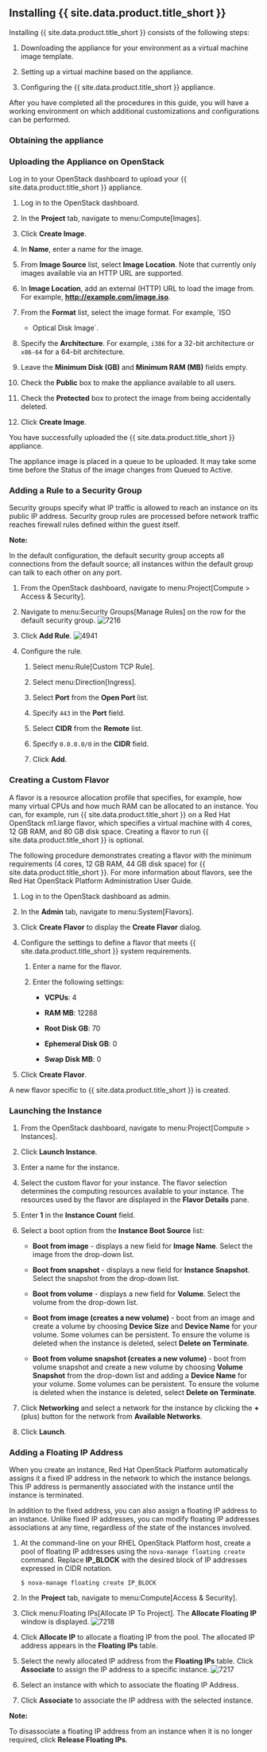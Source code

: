 ## Installing {{ site.data.product.title_short }}

Installing {{ site.data.product.title_short }} consists of the following steps:

1.  Downloading the appliance for your environment as a virtual machine
    image template.

2.  Setting up a virtual machine based on the appliance.

3.  Configuring the {{ site.data.product.title_short }} appliance.

After you have completed all the procedures in this guide, you will have
a working environment on which additional customizations and
configurations can be performed.

### Obtaining the appliance

### Uploading the Appliance on OpenStack

Log in to your OpenStack dashboard to upload your {{ site.data.product.title_short }}
appliance.

1.  Log in to the OpenStack dashboard.

2.  In the **Project** tab, navigate to menu:Compute\[Images\].

3.  Click **Create Image**.

4.  In **Name**, enter a name for the image.

5.  From **Image Source** list, select **Image Location**. Note that
    currently only images available via an HTTP URL are supported.

6.  In **Image Location**, add an external (HTTP) URL to load the image
    from. For example, **<http://example.com/image.iso>**.

7.  From the **Format** list, select the image format. For example, `ISO
    - Optical Disk Image`.

8.  Specify the **Architecture**. For example, `i386` for a 32-bit
    architecture or `x86-64` for a 64-bit architecture.

9.  Leave the **Minimum Disk (GB)** and **Minimum RAM (MB)** fields
    empty.

10. Check the **Public** box to make the appliance available to all
    users.

11. Check the **Protected** box to protect the image from being
    accidentally deleted.

12. Click **Create Image**.

You have successfully uploaded the {{ site.data.product.title_short }} appliance.

The appliance image is placed in a queue to be uploaded. It may take
some time before the Status of the image changes from Queued to Active.

### Adding a Rule to a Security Group

Security groups specify what IP traffic is allowed to reach an instance
on its public IP address. Security group rules are processed before
network traffic reaches firewall rules defined within the guest itself.

**Note:**

In the default configuration, the default security group accepts all
connections from the default source; all instances within the default
group can talk to each other on any port.

1.  From the OpenStack dashboard, navigate to menu:Project\[Compute \>
    Access & Security\].

2.  Navigate to menu:Security Groups\[Manage Rules\] on the row for the
    default security group. ![7216](../images/7216.png)

3.  Click **Add Rule**. ![4941](../images/4941.png)

4.  Configure the rule.

    1.  Select menu:Rule\[Custom TCP Rule\].

    2.  Select menu:Direction\[Ingress\].

    3.  Select **Port** from the **Open Port** list.

    4.  Specify `443` in the **Port** field.

    5.  Select **CIDR** from the **Remote** list.

    6.  Specify `0.0.0.0/0` in the **CIDR** field.

    7.  Click **Add**.

### Creating a Custom Flavor

A flavor is a resource allocation profile that specifies, for example,
how many virtual CPUs and how much RAM can be allocated to an instance.
You can, for example, run {{ site.data.product.title_short }} on a Red Hat OpenStack
m1.large flavor, which specifies a virtual machine with 4 cores, 12 GB
RAM, and 80 GB disk space. Creating a flavor to run {{ site.data.product.title_short }} is
optional.

The following procedure demonstrates creating a flavor with the minimum
requirements (4 cores, 12 GB RAM, 44 GB disk space) for {{ site.data.product.title_short }}.
For more information about flavors, see the Red Hat OpenStack Platform
Administration User Guide.

1.  Log in to the OpenStack dashboard as admin.

2.  In the **Admin** tab, navigate to menu:System\[Flavors\].

3.  Click **Create Flavor** to display the **Create Flavor** dialog.

4.  Configure the settings to define a flavor that meets {{ site.data.product.title_short }}
    system requirements.

    1.  Enter a name for the flavor.

    2.  Enter the following settings:

          - **VCPUs**: 4

          - **RAM MB**: 12288

          - **Root Disk GB**: 70

          - **Ephemeral Disk GB**: 0

          - **Swap Disk MB**: 0

5.  Click **Create Flavor**.

A new flavor specific to {{ site.data.product.title_short }} is created.

### Launching the Instance

1.  From the OpenStack dashboard, navigate to menu:Project\[Compute \>
    Instances\].

2.  Click **Launch Instance**.

3.  Enter a name for the instance.

4.  Select the custom flavor for your instance. The flavor selection
    determines the computing resources available to your instance. The
    resources used by the flavor are displayed in the **Flavor Details**
    pane.

5.  Enter **1** in the **Instance Count** field.

6.  Select a boot option from the **Instance Boot Source** list:

      - **Boot from image** - displays a new field for **Image Name**.
        Select the image from the drop-down list.

      - **Boot from snapshot** - displays a new field for **Instance
        Snapshot**. Select the snapshot from the drop-down list.

      - **Boot from volume** - displays a new field for **Volume**.
        Select the volume from the drop-down list.

      - **Boot from image (creates a new volume)** - boot from an image
        and create a volume by choosing **Device Size** and **Device
        Name** for your volume. Some volumes can be persistent. To
        ensure the volume is deleted when the instance is deleted,
        select **Delete on Terminate**.

      - **Boot from volume snapshot (creates a new volume)** - boot from
        volume snapshot and create a new volume by choosing **Volume
        Snapshot** from the drop-down list and adding a **Device Name**
        for your volume. Some volumes can be persistent. To ensure the
        volume is deleted when the instance is deleted, select **Delete
        on Terminate**.

7.  Click **Networking** and select a network for the instance by
    clicking the **+** (plus) button for the network from **Available
    Networks**.

8.  Click **Launch**.

### Adding a Floating IP Address

When you create an instance, Red Hat OpenStack Platform automatically
assigns it a fixed IP address in the network to which the instance
belongs. This IP address is permanently associated with the instance
until the instance is terminated.

In addition to the fixed address, you can also assign a floating IP
address to an instance. Unlike fixed IP addresses, you can modify
floating IP addresses associations at any time, regardless of the state
of the instances involved.

1.  At the command-line on your RHEL OpenStack Platform host, create a
    pool of floating IP addresses using the `nova-manage floating
    create` command. Replace **IP\_BLOCK** with the desired block of IP
    addresses expressed in CIDR notation.

        $ nova-manage floating create IP_BLOCK

2.  In the **Project** tab, navigate to menu:Compute\[Access &
    Security\].

3.  Click menu:Floating IPs\[Allocate IP To Project\]. The **Allocate
    Floating IP** window is displayed. ![7218](../images/7218.png)

4.  Click **Allocate IP** to allocate a floating IP from the pool. The
    allocated IP address appears in the **Floating IPs** table.

5.  Select the newly allocated IP address from the **Floating IPs**
    table. Click **Associate** to assign the IP address to a specific
    instance. ![7217](../images/7217.png)

6.  Select an instance with which to associate the floating IP Address.

7.  Click **Associate** to associate the IP address with the selected
    instance.

**Note:**

To disassociate a floating IP address from an instance when it is no
longer required, click **Release Floating IPs**.
